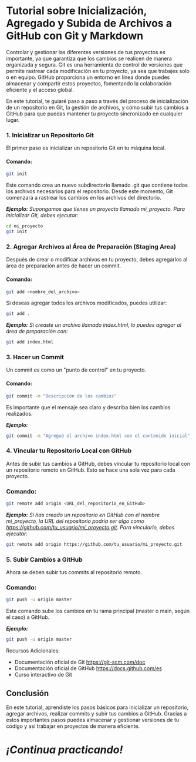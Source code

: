 # Tutorial sobre Inicialización, Agregado y Subida de Archivos a GitHub con Git y Markdown
 
Controlar y gestionar las diferentes versiones de tus proyectos es importante, ya que garantiza que los cambios se realicen de manera organizada y segura. Git es una herramienta de control de versiones que permite rastrear cada modificación en tu proyecto, ya sea que trabajes solo o en equipo. GitHub proporciona un entorno en línea donde puedes almacenar y compartir estos proyectos, fomentando la colaboración eficiente y el acceso global. 

En este tutorial, te guiaré paso a paso a través del proceso de inicialización de un repositorio en Git, la gestión de archivos, y cómo subir tus cambios a GitHub para que puedas mantener tu proyecto sincronizado en cualquier lugar.

### **1.  Inicializar un Repositorio Git**
El primer paso es inicializar un repositorio Git en tu máquina local. 

#### Comando:

```bash
git init
```
Este comando crea un nuevo subdirectorio llamado .git que contiene todos los archivos necesarios para el repositorio. Desde este momento, Git comenzará a rastrear los cambios en los archivos del directorio.

**_Ejemplo:_** *Supongamos que tienes un proyecto llamado mi_proyecto. Para inicializar Git, debes ejecutar:*

``` bash
cd mi_proyecto
git init
```
### **2.  Agregar Archivos al Área de Preparación (Staging Area)**

Después de crear o modificar archivos en tu proyecto, debes agregarlos al área de preparación antes de hacer un commit.

#### Comando:
``` bash
git add <nombre_del_archivo>
```
Si deseas agregar todos los archivos modificados, puedes utilizar:

``` bash
git add .
```
**_Ejemplo:_** *Si creaste un archivo llamado index.html, lo puedes agregar al área de preparación con:*

``` bash
git add index.html
```
### **3. Hacer un Commit**

Un commit es como un "punto de control" en tu proyecto. 

#### Comando:
```bash
git commit -m "Descripción de los cambios"
```
Es importante que el mensaje sea claro y describa bien los cambios realizados.

**_Ejemplo:_**
```bash
git commit -m "Agregué el archivo index.html con el contenido inicial"
```

### **4. Vincular tu Repositorio Local con GitHub**
 
Antes de subir tus cambios a GitHub, debes vincular tu repositorio local con un repositorio remoto en GitHub. Esto se hace una sola vez para cada proyecto.

### Comando:
```bash
git remote add origin <URL_del_repositorio_en_GitHub>
```
**_Ejemplo:_** 
*Si has creado un repositorio en GitHub con el nombre mi_proyecto, la URL del repositorio podría ser algo como https://github.com/tu_usuario/mi_proyecto.git. Para vincularlo, debes ejecutar:*

```bash
git remote add origin https://github.com/tu_usuario/mi_proyecto.git
```
### **5. Subir Cambios a GitHub**

Ahora se deben subir tus commits al repositorio remoto.

### Comando:
```bash
git push -u origin master
```
Este comando sube los cambios en tu rama principal (master o main, según el caso) a GitHub.

**_Ejemplo:_**
```bash
git push -u origin master
```

Recursos Adicionales:
- Documentación oficial de Git
https://git-scm.com/doc
- Documentación oficial de GitHub
https://docs.github.com/es
- Curso interactivo de Git


## Conclusión
En este tutorial, aprendiste los pasos básicos para inicializar un repositorio, agregar archivos, realizar commits y subir tus cambios a GitHub. Gracias a estos importantes pasos puedes almacenar y gestionar versiones de tu código y asi trabajar en proyectos de manera eficiente. 
# **_¡Continua practicando!_**